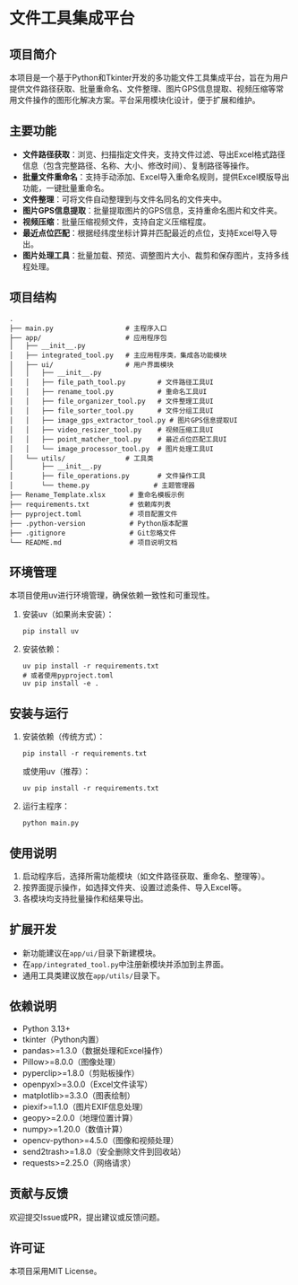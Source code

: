 # 文件工具集成平台

## 项目简介

本项目是一个基于Python和Tkinter开发的多功能文件工具集成平台，旨在为用户提供文件路径获取、批量重命名、文件整理、图片GPS信息提取、视频压缩等常用文件操作的图形化解决方案。平台采用模块化设计，便于扩展和维护。

## 主要功能

- **文件路径获取**：浏览、扫描指定文件夹，支持文件过滤、导出Excel格式路径信息（包含完整路径、名称、大小、修改时间）、复制路径等操作。
- **批量文件重命名**：支持手动添加、Excel导入重命名规则，提供Excel模版导出功能，一键批量重命名。
- **文件整理**：可将文件自动整理到与文件名同名的文件夹中。
- **图片GPS信息提取**：批量提取图片的GPS信息，支持重命名图片和文件夹。
- **视频压缩**：批量压缩视频文件，支持自定义压缩程度。
- **最近点位匹配**：根据经纬度坐标计算并匹配最近的点位，支持Excel导入导出。
- **图片处理工具**：批量加载、预览、调整图片大小、裁剪和保存图片，支持多线程处理。

## 项目结构

```
.
├── main.py                  # 主程序入口
├── app/                     # 应用程序包
│   ├── __init__.py
│   ├── integrated_tool.py   # 主应用程序类，集成各功能模块
│   ├── ui/                  # 用户界面模块
│   │   ├── __init__.py
│   │   ├── file_path_tool.py        # 文件路径工具UI
│   │   ├── rename_tool.py           # 重命名工具UI
│   │   ├── file_organizer_tool.py   # 文件整理工具UI
│   │   ├── file_sorter_tool.py      # 文件分组工具UI
│   │   ├── image_gps_extractor_tool.py # 图片GPS信息提取UI
│   │   ├── video_resizer_tool.py    # 视频压缩工具UI
│   │   ├── point_matcher_tool.py    # 最近点位匹配工具UI
│   │   └── image_processor_tool.py  # 图片处理工具UI
│   └── utils/               # 工具类
│       ├── __init__.py
│       ├── file_operations.py       # 文件操作工具
│       └── theme.py                # 主题管理器
├── Rename_Template.xlsx      # 重命名模板示例
├── requirements.txt          # 依赖库列表
├── pyproject.toml            # 项目配置文件
├── .python-version           # Python版本配置
├── .gitignore                # Git忽略文件
└── README.md                 # 项目说明文档
```

## 环境管理

本项目使用uv进行环境管理，确保依赖一致性和可重现性。

1. 安装uv（如果尚未安装）：
   ```
   pip install uv
   ```
2. 安装依赖：
   ```
   uv pip install -r requirements.txt
   # 或者使用pyproject.toml
   uv pip install -e .
   ```

## 安装与运行

1. 安装依赖（传统方式）：
   ```
   pip install -r requirements.txt
   ```
   
   或使用uv（推荐）：
   ```
   uv pip install -r requirements.txt
   ```
   
2. 运行主程序：
   ```
   python main.py
   ```

## 使用说明

1. 启动程序后，选择所需功能模块（如文件路径获取、重命名、整理等）。
2. 按界面提示操作，如选择文件夹、设置过滤条件、导入Excel等。
3. 各模块均支持批量操作和结果导出。

## 扩展开发

- 新功能建议在`app/ui/`目录下新建模块。
- 在`app/integrated_tool.py`中注册新模块并添加到主界面。
- 通用工具类建议放在`app/utils/`目录下。

## 依赖说明

- Python 3.13+
- tkinter（Python内置）
- pandas>=1.3.0（数据处理和Excel操作）
- Pillow>=8.0.0（图像处理）
- pyperclip>=1.8.0（剪贴板操作）
- openpyxl>=3.0.0（Excel文件读写）
- matplotlib>=3.3.0（图表绘制）
- piexif>=1.1.0（图片EXIF信息处理）
- geopy>=2.0.0（地理位置计算）
- numpy>=1.20.0（数值计算）
- opencv-python>=4.5.0（图像和视频处理）
- send2trash>=1.8.0（安全删除文件到回收站）
- requests>=2.25.0（网络请求）

## 贡献与反馈

欢迎提交Issue或PR，提出建议或反馈问题。

## 许可证

本项目采用MIT License。